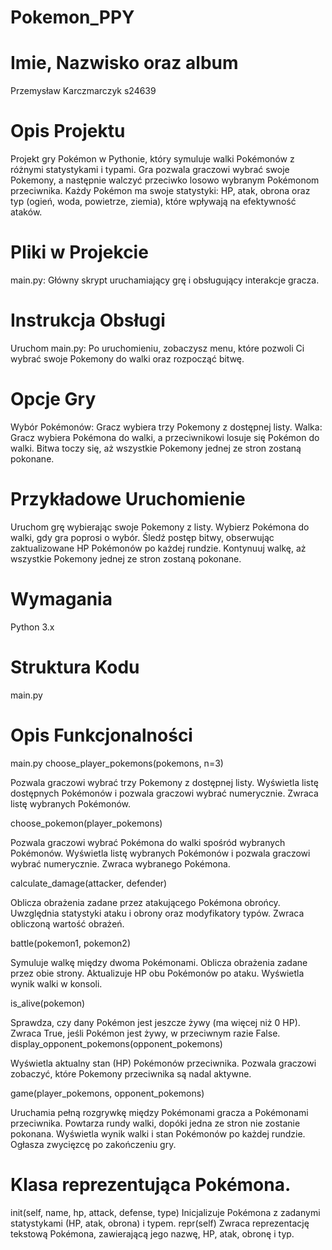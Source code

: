 # Pokemon_PPY
# Imie, Nazwisko oraz album
Przemysław Karczmarczyk
s24639

# Opis Projektu
Projekt gry Pokémon w Pythonie, który symuluje walki Pokémonów z różnymi statystykami i typami. Gra pozwala graczowi wybrać swoje Pokemony, a następnie walczyć przeciwko losowo wybranym Pokémonom przeciwnika. Każdy Pokémon ma swoje statystyki: HP, atak, obrona oraz typ (ogień, woda, powietrze, ziemia), które wpływają na efektywność ataków.

# Pliki w Projekcie
main.py: Główny skrypt uruchamiający grę i obsługujący interakcje gracza.

# Instrukcja Obsługi
Uruchom main.py:
Po uruchomieniu, zobaczysz menu, które pozwoli Ci wybrać swoje Pokemony do walki oraz rozpocząć bitwę.

# Opcje Gry
Wybór Pokémonów: Gracz wybiera trzy Pokemony z dostępnej listy.
Walka: Gracz wybiera Pokémona do walki, a przeciwnikowi losuje się Pokémon do walki. Bitwa toczy się, aż wszystkie Pokemony jednej ze stron zostaną pokonane.

# Przykładowe Uruchomienie
Uruchom grę wybierając swoje Pokemony z listy.
Wybierz Pokémona do walki, gdy gra poprosi o wybór.
Śledź postęp bitwy, obserwując zaktualizowane HP Pokémonów po każdej rundzie.
Kontynuuj walkę, aż wszystkie Pokemony jednej ze stron zostaną pokonane.

# Wymagania
Python 3.x

# Struktura Kodu
main.py

# Opis Funkcjonalności
main.py
choose_player_pokemons(pokemons, n=3)

Pozwala graczowi wybrać trzy Pokemony z dostępnej listy.
Wyświetla listę dostępnych Pokémonów i pozwala graczowi wybrać numerycznie.
Zwraca listę wybranych Pokémonów.

choose_pokemon(player_pokemons)

Pozwala graczowi wybrać Pokémona do walki spośród wybranych Pokémonów.
Wyświetla listę wybranych Pokémonów i pozwala graczowi wybrać numerycznie.
Zwraca wybranego Pokémona.

calculate_damage(attacker, defender)

Oblicza obrażenia zadane przez atakującego Pokémona obrońcy.
Uwzględnia statystyki ataku i obrony oraz modyfikatory typów.
Zwraca obliczoną wartość obrażeń.

battle(pokemon1, pokemon2)

Symuluje walkę między dwoma Pokémonami.
Oblicza obrażenia zadane przez obie strony.
Aktualizuje HP obu Pokémonów po ataku.
Wyświetla wynik walki w konsoli.

is_alive(pokemon)

Sprawdza, czy dany Pokémon jest jeszcze żywy (ma więcej niż 0 HP).
Zwraca True, jeśli Pokémon jest żywy, w przeciwnym razie False.
display_opponent_pokemons(opponent_pokemons)

Wyświetla aktualny stan (HP) Pokémonów przeciwnika.
Pozwala graczowi zobaczyć, które Pokemony przeciwnika są nadal aktywne.

game(player_pokemons, opponent_pokemons)

Uruchamia pełną rozgrywkę między Pokémonami gracza a Pokémonami przeciwnika.
Powtarza rundy walki, dopóki jedna ze stron nie zostanie pokonana.
Wyświetla wynik walki i stan Pokémonów po każdej rundzie.
Ogłasza zwycięzcę po zakończeniu gry.

# Klasa reprezentująca Pokémona.
init(self, name, hp, attack, defense, type)
Inicjalizuje Pokémona z zadanymi statystykami (HP, atak, obrona) i typem.
repr(self)
Zwraca reprezentację tekstową Pokémona, zawierającą jego nazwę, HP, atak, obronę i typ.
